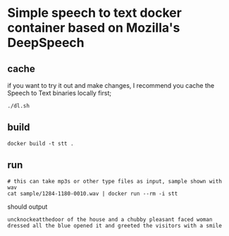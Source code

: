 # Simple speech to text docker container based on Mozilla's DeepSpeech

## cache
if you want to try it out and make changes, I recommend you cache the Speech to Text binaries locally first;
```
./dl.sh
```

## build
```
docker build -t stt .
```

## run
```
# this can take mp3s or other type files as input, sample shown with wav
cat sample/1284-1180-0010.wav | docker run --rm -i stt
```
should output
```
uncknockeatthedoor of the house and a chubby pleasant faced woman dressed all the blue opened it and greeted the visitors with a smile
```
